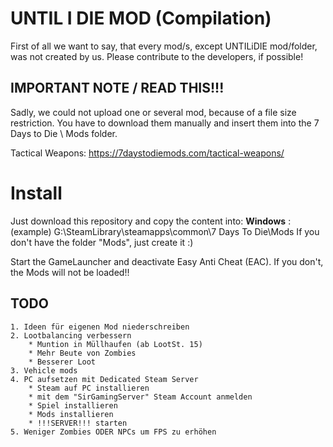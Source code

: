 # UNTIL I DIE MOD (Compilation)

First of all we want to say, that every mod/s, except UNTILiDIE mod/folder, was not created by us. Please contribute to the developers, if possible!

## IMPORTANT NOTE / READ THIS!!!

Sadly, we could not upload one or several mod, because of a file size restriction. 
You have to download them manually and insert them into the 7 Days to Die \ Mods folder. 

Tactical Weapons: https://7daystodiemods.com/tactical-weapons/

# Install

Just download this repository and copy the content into:
**Windows** : (example) G:\SteamLibrary\steamapps\common\7 Days To Die\Mods
If you don't have the folder "Mods", just create it :) 

Start the GameLauncher and deactivate Easy Anti Cheat (EAC). If you don't, the Mods will not be loaded!!

## TODO

    1. Ideen für eigenen Mod niederschreiben
    2. Lootbalancing verbessern
        * Muntion in Müllhaufen (ab LootSt. 15)
        * Mehr Beute von Zombies
        * Besserer Loot
    3. Vehicle mods
    4. PC aufsetzen mit Dedicated Steam Server
        * Steam auf PC installieren
        * mit dem "SirGamingServer" Steam Account anmelden
        * Spiel installieren
        * Mods installieren
        * !!!SERVER!!! starten
    5. Weniger Zombies ODER NPCs um FPS zu erhöhen
